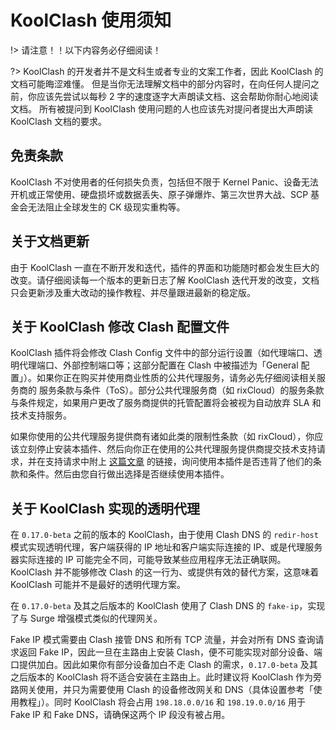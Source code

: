 # KoolClash 使用须知

!> 请注意！！以下内容务必仔细阅读！

?> KoolClash 的开发者并不是文科生或者专业的文案工作者，因此 KoolClash 的文档可能晦涩难懂。
但是当你无法理解文档中的部分内容时，在向任何人提问之前，你应该先尝试以每秒 2 字的速度逐字大声朗读文档、这会帮助你耐心地阅读文档。
所有被提问到 KoolClash 使用问题的人也应该先对提问者提出大声朗读 KoolClash 文档的要求。

## 免责条款

KoolClash 不对使用者的任何损失负责，包括但不限于 Kernel Panic、设备无法开机或正常使用、硬盘损坏或数据丢失、原子弹爆炸、第三次世界大战、SCP 基金会无法阻止全球发生的 CK 级现实重构等。

## 关于文档更新

由于 KoolClash 一直在不断开发和迭代，插件的界面和功能随时都会发生巨大的改变。请仔细阅读每一个版本的更新日志了解 KoolClash 迭代开发的改变，文档只会更新涉及重大改动的操作教程、并尽量跟进最新的稳定版。

## 关于 KoolClash 修改 Clash 配置文件

KoolClash 插件将会修改 Clash Config 文件中的部分运行设置（如代理端口、透明代理端口、外部控制端口等；这部分配置在 Clash 中被描述为「General 配置」）。如果你正在购买并使用商业性质的公共代理服务，请务必先仔细阅读相关服务商的 服务条款与条件（ToS）。部分公共代理服务商（如 rixCloud）的服务条款与条件规定，如果用户更改了服务商提供的托管配置将会被视为自动放弃 SLA 和技术支持服务。

如果你使用的公共代理服务提供商有诸如此类的限制性条款（如 rixCloud），你应该立刻停止安装本插件、然后向你正在使用的公共代理服务提供商提交技术支持请求，并在支持请求中附上 [这篇文章](letter) 的链接，询问使用本插件是否违背了他们的条款和条件。然后由您自行做出选择是否继续使用本插件。

## 关于 KoolClash 实现的透明代理

在 `0.17.0-beta` 之前的版本的 KoolClash，由于使用 Clash DNS 的 `redir-host` 模式实现透明代理，客户端获得的 IP 地址和客户端实际连接的 IP、或是代理服务器实际连接的 IP 可能完全不同，可能导致某些应用程序无法正确联网。KoolClash 并不能够修改 Clash 的这一行为、或提供有效的替代方案，这意味着 KoolClash 可能并不是最好的透明代理方案。

在 `0.17.0-beta` 及其之后版本的 KoolClash 使用了 Clash DNS 的 `fake-ip`，实现了与 Surge 增强模式类似的代理网关。

Fake IP 模式需要由 Clash 接管 DNS 和所有 TCP 流量，并会对所有 DNS 查询请求返回 Fake IP，因此一旦在主路由上安装 Clash，便不可能实现对部分设备、端口提供加白。因此如果你有部分设备加白不走 Clash 的需求，`0.17.0-beta` 及其之后版本的 KoolClash 将不适合安装在主路由上。此时建议将 KoolClash 作为旁路网关使用，并只为需要使用 Clash 的设备修改网关和 DNS（具体设置参考「使用教程」）。同时 KoolClash 将会占用 `198.18.0.0/16` 和 `198.19.0.0/16` 用于 Fake IP 和 Fake DNS，请确保这两个 IP 段没有被占用。
